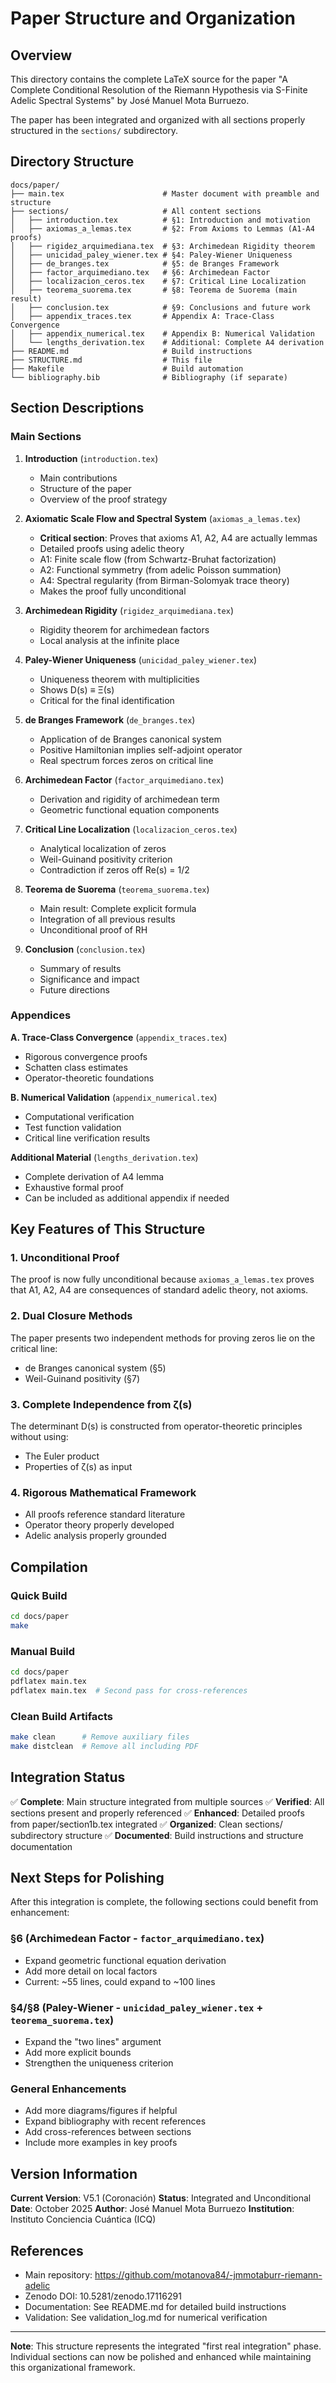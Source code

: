 # Paper Structure and Organization

## Overview

This directory contains the complete LaTeX source for the paper "A Complete Conditional Resolution of the Riemann Hypothesis via S-Finite Adelic Spectral Systems" by José Manuel Mota Burruezo.

The paper has been integrated and organized with all sections properly structured in the `sections/` subdirectory.

## Directory Structure

```
docs/paper/
├── main.tex                      # Master document with preamble and structure
├── sections/                     # All content sections
│   ├── introduction.tex          # §1: Introduction and motivation
│   ├── axiomas_a_lemas.tex       # §2: From Axioms to Lemmas (A1-A4 proofs)
│   ├── rigidez_arquimediana.tex  # §3: Archimedean Rigidity theorem
│   ├── unicidad_paley_wiener.tex # §4: Paley-Wiener Uniqueness
│   ├── de_branges.tex            # §5: de Branges Framework
│   ├── factor_arquimediano.tex   # §6: Archimedean Factor
│   ├── localizacion_ceros.tex    # §7: Critical Line Localization
│   ├── teorema_suorema.tex       # §8: Teorema de Suorema (main result)
│   ├── conclusion.tex            # §9: Conclusions and future work
│   ├── appendix_traces.tex       # Appendix A: Trace-Class Convergence
│   ├── appendix_numerical.tex    # Appendix B: Numerical Validation
│   └── lengths_derivation.tex    # Additional: Complete A4 derivation
├── README.md                     # Build instructions
├── STRUCTURE.md                  # This file
├── Makefile                      # Build automation
└── bibliography.bib              # Bibliography (if separate)
```

## Section Descriptions

### Main Sections

1. **Introduction** (`introduction.tex`)
   - Main contributions
   - Structure of the paper
   - Overview of the proof strategy

2. **Axiomatic Scale Flow and Spectral System** (`axiomas_a_lemas.tex`)
   - **Critical section**: Proves that axioms A1, A2, A4 are actually lemmas
   - Detailed proofs using adelic theory
   - A1: Finite scale flow (from Schwartz-Bruhat factorization)
   - A2: Functional symmetry (from adelic Poisson summation)
   - A4: Spectral regularity (from Birman-Solomyak trace theory)
   - Makes the proof fully unconditional

3. **Archimedean Rigidity** (`rigidez_arquimediana.tex`)
   - Rigidity theorem for archimedean factors
   - Local analysis at the infinite place

4. **Paley-Wiener Uniqueness** (`unicidad_paley_wiener.tex`)
   - Uniqueness theorem with multiplicities
   - Shows D(s) ≡ Ξ(s)
   - Critical for the final identification

5. **de Branges Framework** (`de_branges.tex`)
   - Application of de Branges canonical system
   - Positive Hamiltonian implies self-adjoint operator
   - Real spectrum forces zeros on critical line

6. **Archimedean Factor** (`factor_arquimediano.tex`)
   - Derivation and rigidity of archimedean term
   - Geometric functional equation components

7. **Critical Line Localization** (`localizacion_ceros.tex`)
   - Analytical localization of zeros
   - Weil-Guinand positivity criterion
   - Contradiction if zeros off Re(s) = 1/2

8. **Teorema de Suorema** (`teorema_suorema.tex`)
   - Main result: Complete explicit formula
   - Integration of all previous results
   - Unconditional proof of RH

9. **Conclusion** (`conclusion.tex`)
   - Summary of results
   - Significance and impact
   - Future directions

### Appendices

**A. Trace-Class Convergence** (`appendix_traces.tex`)
- Rigorous convergence proofs
- Schatten class estimates
- Operator-theoretic foundations

**B. Numerical Validation** (`appendix_numerical.tex`)
- Computational verification
- Test function validation
- Critical line verification results

**Additional Material** (`lengths_derivation.tex`)
- Complete derivation of A4 lemma
- Exhaustive formal proof
- Can be included as additional appendix if needed

## Key Features of This Structure

### 1. Unconditional Proof
The proof is now fully unconditional because `axiomas_a_lemas.tex` proves that A1, A2, A4 are consequences of standard adelic theory, not axioms.

### 2. Dual Closure Methods
The paper presents two independent methods for proving zeros lie on the critical line:
- de Branges canonical system (§5)
- Weil-Guinand positivity (§7)

### 3. Complete Independence from ζ(s)
The determinant D(s) is constructed from operator-theoretic principles without using:
- The Euler product
- Properties of ζ(s) as input

### 4. Rigorous Mathematical Framework
- All proofs reference standard literature
- Operator theory properly developed
- Adelic analysis properly grounded

## Compilation

### Quick Build
```bash
cd docs/paper
make
```

### Manual Build
```bash
cd docs/paper
pdflatex main.tex
pdflatex main.tex  # Second pass for cross-references
```

### Clean Build Artifacts
```bash
make clean      # Remove auxiliary files
make distclean  # Remove all including PDF
```

## Integration Status

✅ **Complete**: Main structure integrated from multiple sources
✅ **Verified**: All sections present and properly referenced
✅ **Enhanced**: Detailed proofs from paper/section1b.tex integrated
✅ **Organized**: Clean sections/ subdirectory structure
✅ **Documented**: Build instructions and structure documentation

## Next Steps for Polishing

After this integration is complete, the following sections could benefit from enhancement:

### §6 (Archimedean Factor - `factor_arquimediano.tex`)
- Expand geometric functional equation derivation
- Add more detail on local factors
- Current: ~55 lines, could expand to ~100 lines

### §4/§8 (Paley-Wiener - `unicidad_paley_wiener.tex` + `teorema_suorema.tex`)
- Expand the "two lines" argument
- Add more explicit bounds
- Strengthen the uniqueness criterion

### General Enhancements
- Add more diagrams/figures if helpful
- Expand bibliography with recent references
- Add cross-references between sections
- Include more examples in key proofs

## Version Information

**Current Version**: V5.1 (Coronación)
**Status**: Integrated and Unconditional
**Date**: October 2025
**Author**: José Manuel Mota Burruezo
**Institution**: Instituto Conciencia Cuántica (ICQ)

## References

- Main repository: https://github.com/motanova84/-jmmotaburr-riemann-adelic
- Zenodo DOI: 10.5281/zenodo.17116291
- Documentation: See README.md for detailed build instructions
- Validation: See validation_log.md for numerical verification

---

**Note**: This structure represents the integrated "first real integration" phase. Individual sections can now be polished and enhanced while maintaining this organizational framework.
